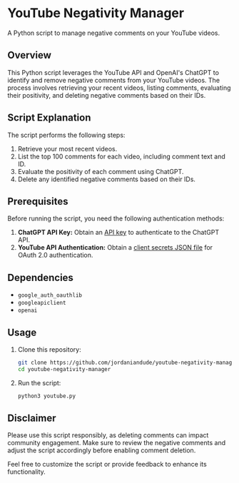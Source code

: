 # YouTube Negativity Manager

A Python script to manage negative comments on your YouTube videos.

## Overview

This Python script leverages the YouTube API and OpenAI's ChatGPT to identify and remove negative comments from your YouTube videos. The process involves retrieving your recent videos, listing comments, evaluating their positivity, and deleting negative comments based on their IDs.

## Script Explanation

The script performs the following steps:

1. Retrieve your most recent videos.
2. List the top 100 comments for each video, including comment text and ID.
3. Evaluate the positivity of each comment using ChatGPT.
4. Delete any identified negative comments based on their IDs.

## Prerequisites

Before running the script, you need the following authentication methods:

1. **ChatGPT API Key:** Obtain an [API key](https://platform.openai.com/docs/quickstart?context=python) to authenticate to the ChatGPT API.
2. **YouTube API Authentication:** Obtain a [client secrets JSON file](https://developers.google.com/youtube/v3/guides/authentication) for OAuth 2.0 authentication.

## Dependencies

- `google_auth_oauthlib`
- `googleapiclient`
- `openai`

## Usage

1. Clone this repository:

    ```bash
    git clone https://github.com/jordaniandude/youtube-negativity-manager.git
    cd youtube-negativity-manager
    ```
    
2. Run the script:

    ```bash
    python3 youtube.py
    ```

## Disclaimer

Please use this script responsibly, as deleting comments can impact community engagement. Make sure to review the negative comments and adjust the script accordingly before enabling comment deletion.

Feel free to customize the script or provide feedback to enhance its functionality.
